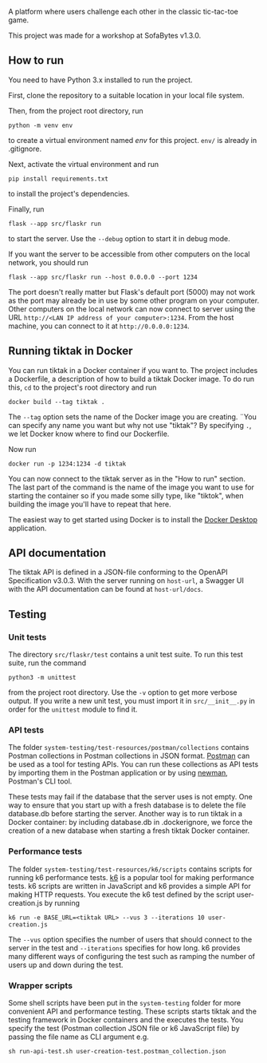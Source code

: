 A platform where users challenge each other in the classic tic-tac-toe game.

This project was made for a workshop at SofaBytes v1.3.0.

## How to run
You need to have Python 3.x installed to run the project.

First, clone the repository to a suitable location in your local file system.

Then, from the project root directory, run
```
python -m venv env
```
to create a virtual environment named *env* for this project. `env/` is already in .gitignore.

Next, activate the virtual environment and run
```
pip install requirements.txt
```
to install the project's dependencies.

Finally, run
```
flask --app src/flaskr run
```
to start the server. Use the `--debug` option to start it in debug mode.

If you want the server to be accessible from other computers on the local network, you should run
```
flask --app src/flaskr run --host 0.0.0.0 --port 1234
```
The port doesn't really matter but Flask's default port (5000) may not work as the port
may already be in use by some other program on your computer. 
Other computers on the local network can now connect to
server using the URL `http://<LAN IP address of your computer>:1234`. From the host machine, you can connect to it at `http://0.0.0.0:1234`.

## Running tiktak in Docker
You can run tiktak in a Docker container if you want to. 
The project includes a Dockerfile, a description of how to build a tiktak Docker
image. To do run this, `cd` to the project's root directory and run
```
docker build --tag tiktak .
```
The `--tag` option sets the name of the Docker image you are creating. ¨You can specify any name you want but why not use "tiktak"? By specifying `.`, we let Docker know where to find our Dockerfile.

Now run
```
docker run -p 1234:1234 -d tiktak
```
You can now connect to the tiktak server as in the "How to run" section. The last part
of the command is the name of the image you want to use for starting the container so
if you made some silly type, like "tiktok", when building the image you'll have to
repeat that here.

The easiest way to get started using Docker is to install the [Docker Desktop](https://www.docker.com/products/docker-desktop/)
application.

## API documentation
The tiktak API is defined in a JSON-file conforming to 
the OpenAPI Specification v3.0.3. 
With the server running on `host-url`, a Swagger UI with the API documentation 
can be found at `host-url/docs`. 

## Testing

### Unit tests
The directory `src/flaskr/test` contains a unit test suite. To run this test suite, run the command
```
python3 -m unittest
```
from the project root directory. Use the `-v` option to get more verbose output. If 
you write a new unit test, you must import it in `src/__init__.py` in order for the
`unittest` module to find it.

### API tests
The folder `system-testing/test-resources/postman/collections` contains Postman collections in Postman collections in
JSON format. [Postman](https://www.postman.com) can be used as a tool for testing APIs. 
You can run these collections as API tests by importing them in the Postman application
or by using [newman](https://learning.postman.com/docs/collections/using-newman-cli/command-line-integration-with-newman/), Postman's CLI tool.

These tests may fail if the database that the server uses is not empty. One way to
ensure that you start up with a fresh database is to delete the file database.db before
starting the server. Another way is to run tiktak in a Docker container: by including
database.db in .dockerignore, we force the creation of a new database when starting a
fresh tiktak Docker container.

### Performance tests
The folder `system-testing/test-resources/k6/scripts` contains scripts for running k6
performance tests. [k6](https://k6.io/docs/) is a popular tool for making performance
tests. k6 scripts are written in JavaScript and k6 provides a simple API for making HTTP
requests. You execute the k6 test defined by the script user-creation.js by running
```
k6 run -e BASE_URL=<tiktak URL> --vus 3 --iterations 10 user-creation.js
```
The `--vus` option specifies the number of users that should connect to the server in 
the test and `--iterations` specifies for how long. k6 provides many different ways of
configuring the test such as ramping the number of users up and down during the test.

### Wrapper scripts
Some shell scripts have been put in the `system-testing` folder for more convenient API and performance testing. These scripts starts tiktak and the testing framework in
Docker containers and the executes the tests. You specify the test (Postman collection JSON file or k6 JavaScript file) by passing the file name as CLI argument e.g.
```
sh run-api-test.sh user-creation-test.postman_collection.json
```
